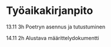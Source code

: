 # Työaikakirjanpito

13.11 3h  Poetryn asennus ja tutustuminen

14.11 2h  Alustava määrittelydokumentti      
